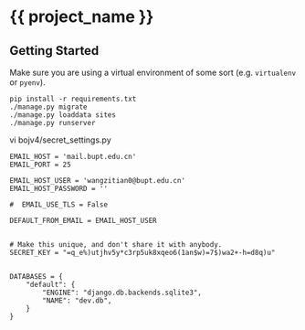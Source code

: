 # {{ project_name }}

## Getting Started

Make sure you are using a virtual environment of some sort (e.g. `virtualenv` or
`pyenv`).

```
pip install -r requirements.txt
./manage.py migrate
./manage.py loaddata sites
./manage.py runserver
```

vi bojv4/secret_settings.py

```
EMAIL_HOST = 'mail.bupt.edu.cn'
EMAIL_PORT = 25

EMAIL_HOST_USER = 'wangzitian0@bupt.edu.cn'
EMAIL_HOST_PASSWORD = ''

#  EMAIL_USE_TLS = False

DEFAULT_FROM_EMAIL = EMAIL_HOST_USER


# Make this unique, and don't share it with anybody.
SECRET_KEY = "=q_e%)utjhv5y*c3rp5uk8xqeo6(1an$w)=7$)wa2+-h=d8q)u"


DATABASES = {
    "default": {
        "ENGINE": "django.db.backends.sqlite3",
        "NAME": "dev.db",
    }
}
```
